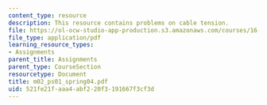 ```yaml
---
content_type: resource
description: This resource contains problems on cable tension.
file: https://ol-ocw-studio-app-production.s3.amazonaws.com/courses/16-01-unified-engineering-i-ii-iii-iv-fall-2005-spring-2006/521fe21faaa4abf220f3191667f3cf3d_m02_ps01_spring04.pdf
file_type: application/pdf
learning_resource_types:
- Assignments
parent_title: Assignments
parent_type: CourseSection
resourcetype: Document
title: m02_ps01_spring04.pdf
uid: 521fe21f-aaa4-abf2-20f3-191667f3cf3d
---
```

